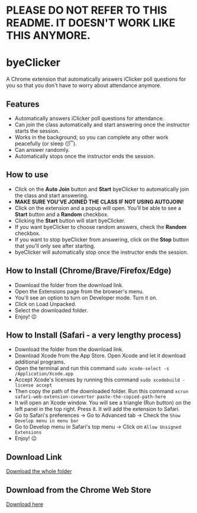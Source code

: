 # PLEASE DO NOT REFER TO THIS README. IT DOESN'T WORK LIKE THIS ANYMORE.

# byeClicker
A Chrome extension that automatically answers iClicker poll questions for you so that you don't have to worry about attendance anymore.

## Features
- Automatically answers iClicker poll questions for attendance.
- Can join the class automatically and start answering once the instructor starts the session.
- Works in the background; so you can complete any other work peacefully (or sleep 😴).
- Can answer randomly.
- Automatically stops once the instructor ends the session.

## How to use
- Click on the **Auto Join** button and **Start** byeClicker to automatically join the class and start answering.
- **MAKE SURE YOU'VE JOINED THE CLASS IF NOT USING AUTOJOIN!**
- Click on the extension and a popup will open. You'll be able to see a **Start** button and a **Random** checkbox.
- Clicking the **Start** button will start byeClicker.
- If you want byeClicker to choose random answers, check the **Random** checkbox.
- If you want to stop byeClicker from answering, click on the **Stop** button that you'll only see after starting.
- byeClicker will automatically stop once the instructor ends the session.

## How to Install (Chrome/Brave/Firefox/Edge)
- Download the folder from the download link.
- Open the Extensions page from the browser's menu.
- You'll see an option to turn on Developer mode. Turn it on.
- Click on Load Unpacked.
- Select the downloaded folder.
- Enjoy! 😉

## How to Install (Safari - a very lengthy process)
- Download the folder from the download link.
- Download Xcode from the App Store. Open Xcode and let it download additional programs.
- Open the terminal and run this command `sudo xcode-select -s /Application/Xcode.app`
- Accept Xcode's licenses by running this command `sudo xcodebuild -license accept`
- Then copy the path of the downloaded folder. Run this command `xcrun safari-web-extension-converter paste-the-copied-path-here`
- It will open an Xcode window. You will see a triangle (Run button) on the left panel in the top right. Press it. It will add the extension to Safari.
- Go to Safari's preferences -> Go to Advanced tab -> Check the `Show Develop menu in menu bar`
- Go to Develop menu in Safari's top menu -> Click on `Allow Unsigned Extensions`
- Enjoy! 😉

## Download Link
[Download the whole folder](https://drive.google.com/drive/folders/11aEZxcQcAxA3u0twSWbRTV3_NRRHvfpb?usp=sharing)

## Download from the Chrome Web Store
[Download here](https://chrome.google.com/webstore/detail/byeclicker/kmnlnlkcacgjkngggifcnalkldgpflic)
